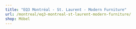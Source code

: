 ```yaml
---
title: "EQ3 Montréal - St. Laurent - Modern Furniture"
url: /montreal/eq3-montreal-st-laurent-modern-furniture/
shop: Möbel
---
```

